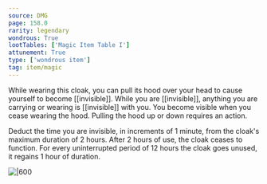 ```yaml
---
source: DMG
page: 158.0
rarity: legendary
wondrous: True
lootTables: ['Magic Item Table I']
attunement: True
type: ['wondrous item']
tag: item/magic
---
```


While wearing this cloak, you can pull its hood over your head to cause yourself to become [[invisible]]. While you are [[invisible]], anything you are carrying or wearing is [[invisible]] with you. You become visible when you cease wearing the hood. Pulling the hood up or down requires an action.

Deduct the time you are invisible, in increments of 1 minute, from the cloak's maximum duration of 2 hours. After 2 hours of use, the cloak ceases to function. For every uninterrupted period of 12 hours the cloak goes unused, it regains 1 hour of duration.


![|600](https://5e.tools/img/items/DMG/Cloak%20of%20Invisibility.png)